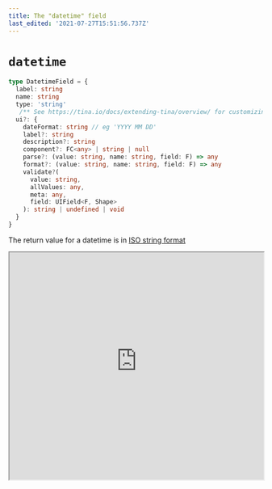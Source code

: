 ```yaml
---
title: The "datetime" field
last_edited: '2021-07-27T15:51:56.737Z'
---
```


# `datetime`

```ts
type DatetimeField = {
  label: string
  name: string
  type: 'string'
   /** See https://tina.io/docs/extending-tina/overview/ for customizing the UI **/
  ui?: {
    dateFormat: string // eg 'YYYY MM DD'
    label?: string
    description?: string
    component?: FC<any> | string | null
    parse?: (value: string, name: string, field: F) => any
    format?: (value: string, name: string, field: F) => any
    validate?(
      value: string,
      allValues: any,
      meta: any,
      field: UIField<F, Shape>
    ): string | undefined | void  
  }
}
```

The return value for a datetime is in [ISO string format](https://developer.mozilla.org/en-US/docs/Web/JavaScript/Reference/Global_Objects/Date/toISOString "")

<iframe width="100%" height="450px" src="https://tina-gql-playground.vercel.app/iframe/datetime" />

## Custom format

<iframe width="100%" height="450px" src="https://tina-gql-playground.vercel.app/iframe/datetime-format" />

## Using a time picker

You can add a timepicker to the date UI by supplying the \`ui.timeFormat\` property

```javascript
{
  type: "datetime",
  name: "date",
  label: "Date",
  ui: {
    timeFormat: "HH:mm"
  },
},
```

